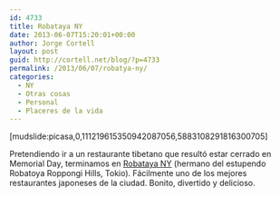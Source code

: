 ```yaml
---
id: 4733
title: Robataya NY
date: 2013-06-07T15:20:01+00:00
author: Jorge Cortell
layout: post
guid: http://cortell.net/blog/?p=4733
permalink: /2013/06/07/robatya-ny/
categories:
  - NY
  - Otras cosas
  - Personal
  - Placeres de la vida
---
```

[mudslide:picasa,0,111219615350942087056,5883108291816300705]

Pretendiendo ir a un restaurante tibetano que resultó estar cerrado en Memorial Day, terminamos en <a title="http://www.robataya-ny.com" href="http://www.robataya-ny.com" target="_blank">Robataya NY</a> (hermano del estupendo Robatoya Roppongi Hills, Tokio). Fácilmente uno de los mejores restaurantes japoneses de la ciudad. Bonito, divertido y delicioso.